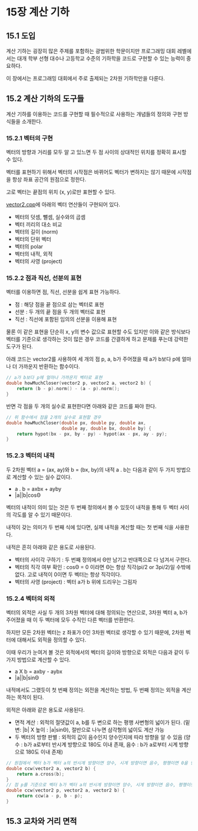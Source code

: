 # 15장 계산 기하
## 15.1 도입
<p>계산 기하는 굉장히 많은 주제를 포함하는 광범위한 학문이지만 프로그래밍 대회 레벨에서는 대개 학부 선형 대수나 고등학교 수준의 기하학을 코드로 구현할 수 있는 능력이 중요하다.</p>
<p>이 장에서는 프로그래밍 대회에서 주로 출제되는 2차원 기하학만을 다룬다.</p>

## 15.2 계산 기하의 도구들
<p>계산 기하를 이용하는 코드를 구현할 때 필수적으로 사용하는 개념들의 정의와 구현 방식들을 소개한다.</p>

### 15.2.1 벡터의 구현
<p>벡터의 방향과 거리를 모두 알 고 있느면 두 점 사이의 상대적인 위치를 정확히 표시할 수 있다.</p>
<p>벡터를 표현하기 위해서 벡터의 시작점은 바뀌어도 벡터가 변하지는 않기 때문에 시작점을 항상 좌표 공간의 원점으로 정한다.</p>
<p>고로 벡터는 끝점의 위치 (x, y)로만 표현할 수 있다.</p>
<p><a href="https://github.com/hellowarts/Algorithm_Study/blob/main/APSS/15_Computational_Geometry/vector2.cpp">vector2.cpp</a>에 아래의 벡터 연산들이 구현되어 있다.</p>

+ 벡터의 덧셈, 뺄셈, 실수와의 곱셈
+ 벡터 끼리의 대소 비교
+ 벡터의 길이 (norm)
+ 벡터의 단위 벡터
+ 벡터의 polar
+ 벡터의 내적, 외적
+ 벡터의 사영 (project)

### 15.2.2 점과 직선, 선분의 표현
<p>벡터를 이용하면 점, 직선, 선분을 쉽게 표현 가능하다.</p>

+ 점 : 해당 점을 끝 점으로 삼는 벡터로 표현
+ 선분 : 두 개의 끝 점을 두 개의 벡터로 표현
+ 직선 : 직선에 포함된 임의의 선분을 이용해 표현

<p>물론 이 같은 표현을 단순히 x, y의 변수 값으로 표현할 수도 있지만 이와 같은 방식보다 벡터를 기준으로 생각하는 것이 많은 경우 코드를 간결하게 하고 문제를 푸는데 강력한 도구가 된다.</p>
<p>아래 코드는 vector2를 사용하여 세 개의 점 p, a, b가 주어졌을 때 a가 b보다 p에 얼마나 더 가까운지 반환하는 함수이다.</p>

``` cpp
// a가 b보다 p에 얼마나 가까운지 벡터로 표현
double howMuchCloser(vector2 p, vector2 a, vector2 b) {
    return (b - p).norm() - (a - p).norm();
}
```

<p>반면 각 점을 두 개의 실수로 표현한다면 아래와 같은 코드를 짜야 한다.</p>

``` cpp
// 위 함수에서 점을 2개의 실수로 표현할 경우
double howMuchCloser(double px, double py, double ax, 
                     double ay, double bx, double by) {
    return hypot(bx - px, by - py) - hypot(ax - px, ay - py);
}
```

### 15.2.3 벡터의 내적
<p>두 2차원 벡터 a = (ax, ay)와 b = (bx, by)의 내적 a . b는 다음과 같이 두 가지 방법으로 계산할 수 있는 실수 값이다.</p>

+ a . b = axbx + ayby
+ |a||b|cosΘ

<p>벡터의 내적이 의미 있는 것은 두 번째 정의에서 볼 수 있듯이 내적을 통해 두 벡터 사이의 각도를 알 수 있기 때문이다.</p>
<p>내적이 갖는 의미가 두 번째 식에 있다면, 실제 내적을 계산할 때는 첫 번째 식을 사용한다.</p>
<p>내적은 흔히 아래와 같은 용도로 사용된다.</p>

+ 벡터의 사이각 구하기 : 두 번째 정의에서 Θ만 남기고 반대쪽으로 다 넘겨서 구한다.
+ 벡터의 직각 여부 확인 : cosΘ = 0 이라면 Θ는 항상 직각(pi/2 or 3pi/2)일 수밖에 없다. 고로 내적이 0이면 두 벡터는 항상 직각이다.
+ 벡터의 사영 (project) : 벡터 a가 b 위에 드리우는 그림자 

### 15.2.4 벡터의 외적
<p>벡터의 외적은 사실 두 개의 3차원 벡터에 대해 정의되는 연산으로, 3차원 벡터 a, b가 주어졌을 때 이 두 벡터에 모두 수직인 다른 벡터를 반환한다.</p>
<p>하지만 모든 2차원 벡터는 z 좌표가 0인 3차원 벡터로 생각할 수 있기 때문에, 2차원 벡터에 대해서도 외적을 정의할 수 있다.</p>
<p>이때 우리가 눈여겨 볼 것은 외적에서의 벡터의 길이와 방향으로 외적은 다음과 같이 두 가지 방법으로 계산할 수 있다.</p>

+ a X b = axby - aybx
+ |a||b|sinΘ

<p>내적에서도 그랬듯이 첫 번째 정의는 외전을 계산하는 방법, 두 번째 정의는 외적을 계산하는 목적이 된다.</p>
<p>외적은 아래와 같은 용도로 사용된다.</p>

+ 면적 계산 : 외적의 절댓값이 a, b를 두 변으로 하는 평행 사변형의 넓이가 된다. (밑변: |b| X 높이 : |a|sinΘ), 절반으로 나누면 삼각형의 넓이도 계산 가능
+ 두 벡터의 방향 판별 : 외적의 값이 음수인지 양수인지에 따라 방향을 알 수 있음 (양수 : b가 a로부터 반시계 방향으로 180도 이내 존재, 음수 : b가 a로부터 시계 방향으로 180도 이내 존재)


``` cpp
// 원점에서 벡터 b가 벡터 a의 반시계 방향이면 양수, 시계 방향이면 음수, 평행이면 0을 반환
double ccw(vector2 a, vector2 b) {
    return a.cross(b);
}
// 점 p를 기준으로 벡터 b가 벡터 a의 반시계 방향이면 양수, 시계 방향이면 음수, 평행이면 0을 반환
double ccw(vector2 p, vector2 a, vector2 b) {
    return ccw(a - p, b - p);
}
```

## 15.3 교차와 거리 면적
